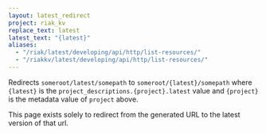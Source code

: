 ```yaml
---
layout: latest_redirect
project: riak_kv
replace_text: latest
latest_text: "{latest}"
aliases:
  - "/riak/latest/developing/api/http/list-resources/"
  - "/riakkv/latest/developing/api/http/list-resources/"
---
```


Redirects `someroot/latest/somepath` to `someroot/{latest}/somepath` 
where `{latest}` is the `project_descriptions.{project}.latest` value
and `{project}` is the metadata value of `project` above.

This page exists solely to redirect from the generated URL to the latest version of
that url.


